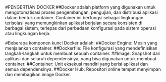 #PENGERTIAN DOCKER
##Docker adalah platform yang digunakan untuk mengotomatisasi proses pengembangan, pengujian, dan distribusi aplikasi dalam bentuk container. Container ini berfungsi sebagai lingkungan terisolasi yang memungkinkan aplikasi berjalan secara konsisten di berbagai sistem, terlepas dari perbedaan konfigurasi pada sistem operasi atau lingkungan kerja.

#Beberapa komponen kunci Docker adalah:
    ##Docker Engine: Mesin yang menjalankan container.
    ##Dockerfile: File konfigurasi yang mendefinisikan langkah-langkah untuk membuat sebuah container.
    ##Image: Snapshot dari aplikasi dan seluruh dependensinya, yang bisa digunakan untuk membuat container.
    ##Container: Unit eksekusi mandiri yang berisi aplikasi dan semua dependensinya.
    ##Docker Hub: Repositori online tempat menyimpan dan membagikan image Docker.